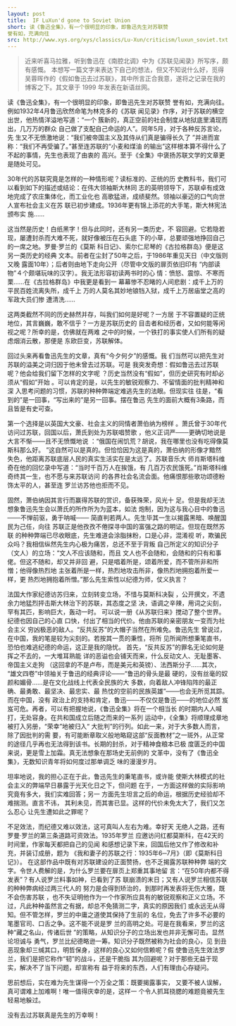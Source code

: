 ```yaml
---
layout: post
title:  IF LuXun'd gone to Soviet Union
short: 读《鲁迅全集》，有一个很明显的印象，即鲁迅先生对苏联赞
誉有如，充满向往
src: http://www.xys.org/xys/classics/Lu-Xun/criticism/luxun_soviet.txt
---
```


<blockquote>
近来听喜马拉雅，听到鲁迅在《南腔北调》中为《苏联见闻录》所写序，颇有感慨。
本想写一篇文字来表达下自己的想法，但又不知说什么好，觅得吴蓉晖作的《假如鲁迅去过苏联》，其中所言正合我意，遂将之记录在我的博客之下。其文章于 1999 年发表在新语丝网。
</blockquote>

读《鲁迅全集》，有一个很明显的印象，即鲁迅先生对苏联赞
誉有如，充满向往。例如1932年4月鲁迅欣然命笔为林克多的《苏联
闻见录》作序，对于苏联的横空出世，他热情洋溢地写道：“一个
簇新的，真正空前的社会制度从地狱底里涌现而出，几万万的群众
自己做了支配自己命运的人”。同年5月，对于各种反苏言论，先
生又不无愤激地说：“我们被帝国主义及其侍从们真是骗得长久了
”并进而宣称：“我们不再受骗了。”甚至连苏联的“小麦和煤油
的输出”这样根本算不得什么了不起的事情，先生也表现了由衷的
高兴。至于《全集》中褒扬苏联文学的文章更是随处可见。

30年代的苏联究竟是怎样的一种情形呢？读标准的、正统的历
史教科书，我们可以看到如下的描述或结论：在伟大领袖斯大林同
志的英明领导下，苏联卓有成效地完成了农庄集体化，而工业化也
高歌猛进，成绩斐然。领袖以豪迈的口气向世人宣布社会主义在苏
联已初步建成。1936年更有锦上添花的大手笔，斯大林宪法颁布实
施……

这当然是历史！白纸黑字！但与此同时，还有另一类历史，不
容回避。它若隐若现，屡遭封杀而大难不死，就好像被压在石头底
下的小草，总要顽强地挣回自己的一席之地。罗曼·罗兰的《莫斯
科日记》、索尔仁尼琴的《古拉格群岛》便是这另一类历史的经典
文本。前者在尘封了50年之后，于1986年重见天日（中文版则又晚
露面10年）；后者则由地下走向公开（尽管中文版的扉页依旧印有
“内部读物”４个颇堪玩味的汉字）。我无法形容初读两书时的心
情：愤怒、震惊、不寒而栗……在《古拉格群岛》中我更是看到一
幕幕惨不忍睹的人间悲剧：成千上万的平民百姓流离失所，成千上
万的人莫名其妙地锒铛入狱，成千上万居庙堂之高的军政大员们惨
遭清洗……

这两类截然不同的历史赫然并存，叫我们如何是好呢？一方居
于不容置疑的正统地位，其言巍巍，敢不信乎？一方是苏联历史的
目击者和经历者，又如何能等闲视之呢？所幸的是，仿佛就在两难
之中的时候，一个铁打的事实使人们所有的疑虑烟消云散，那便是
东欧巨变，苏联解体。

回过头来再看鲁迅先生的文章，真有“今夕何夕”的感慨。我
们当然可以把先生对苏联的溢美之词归因于他未曾去过苏联。可是
我突发奇想：假如鲁迅去过苏联呢？他会给我们留下怎样的文字呢
？历史当然没有“假如”，但历史研究有时却必须从“假如”开始
。可以肯定的是，以先生的敏锐观察力、不留情面的批判精神和深
入思考问题的习惯，苏联的种种弊端定难逃先生的法眼。但现实往
往是，“看到的”是一回事，“写出来的”是另一回事。摆在鲁迅
先生的面前大概有3条路，而且皆是有史可查。

第一个选择是以英国大文豪、社会主义的同情者萧伯纳为榜样
。萧氏曾于30年代访问过苏联，回国以后，萧氏到处为苏联唱赞歌
，他义正词严───更确切地说是大言不惭───且不无愤慨地说
：“俄国在闹饥荒？胡说，我在哪里也没有吃得像莫斯科那么好。
”这自然可以是真的。但恰恰因为这是真的，萧伯纳的形像才黯然
失色，他距离苏联底层人民的真实生活实在是太远了。苏联音乐大
师肖斯塔科维奇在他的回忆录中写道：“当时千百万人在挨饿，有
几百万农民饿死。”肖斯塔科维奇终其一生，也不愿与来苏联访问
的各界社会名流会面。他痛恨那些歌功颂德粉饰太平的人，甚至连
罗兰访苏他也拒而不见。

固然，萧伯纳因其言行而赢得苏联的赏识，备获殊荣，风光十
足。但是我却无法想象鲁迅先生会以萧氏的所作所为为蓝本，如法
炮制，因为这与我心目中的鲁迅───不惮前驱，勇于呐喊───
简直判若两人。先生毕其一生以揭露黑暗、唤醒国民为己任，向往
苏联正是他孜孜不倦探寻中国的富强之路的明证。但现在既然苏联
的种种弊端已尽收眼底，先生难道会涂脂抹粉，口是心非，混淆视
听，欺骗民众吗？我相信纵然先生内心极为痛苦，总还不至于背叛
自己所定义的知识分子（文人）的立场：“文人不应该随和，而且
文人也不会随和，会随和的只有和事佬。但这不随和，却又并非回
避，只是唱着所是，颂着所爱，而不管所非和所憎；他得像热烈地
主张着所是一样，热烈地攻击所非，像热烈地拥抱着所爱一样，更
热烈地拥抱着所憎。”那么先生索性以纪德为师，仗义执言？

法国大作家纪德访苏归来，立刻转变立场，不惜与莫斯科决裂
，公开撰文，不遗余力地猛烈抨击斯大林治下的苏联，其态度之坚
决，语调之辛辣，用词之尖刻，罕有其匹，影响巨大，轰动一时。
可以说一册《从苏联归来》搅动了整个世界。纪德也因自己的心直
口快，付出了相当的代价。他由苏联的亲密朋友一变而为社会主义
穷凶极恶的敌人。“反共反苏”的大帽子当然在所难免。鲁迅先生
曾说过，在中国，我的笔是较为尖刻的。若按其一贯的秉性，将所
见所闻所想秉笔直书，恐怕也难逃纪德的命运，这正是我的隐忧。
首先，“反共反苏”的罪名无论如何是挥之不去的，一大堆耳熟能
详的恶谥也会铺天而来，什么反动文人、无耻墨客、帝国主义走狗
（这回拿的不是卢布，而是美元和英镑）、法西斯分子……其次，
“雄文四卷”中领袖关于鲁迅的经典评论───“鲁迅的骨头是最
硬的，没有丝毫的奴颜和媚骨……是在文化战线上代表全民族的大
多数，向着敌人冲锋陷阵的最正确、最勇敢、最坚决、最忠实、最
热忱的空前的民族英雄”───也会无所觅其踪。而在中国，没有
政治上的支持和肯定，鲁迅───不仅仅是鲁迅───的地位必然
岌岌可危。再者，可以有把握地说，《鲁迅全集》将在一个相当长
的时期内人人喊打，无处容身。在共和国成立后随之而来的一系列
运动中，《全集》将顺理成章地被打入另册，“荣幸”地被归入“
大批判”的行列。如此一来，对于大多数人而言，除了因批判的需
要，有可能断章取义般地略窥这部“反面教材”之一斑外，从正常
的途径几乎再也无法得到该书。长期的封杀，对于精神食粮本已极
度匮乏的中国来说，更是雪上加霜。真无法想象在那场史无前例的
文革中，没有了《鲁迅全集》，无数知识青年将如何度过那单调乏
味的漫漫岁月。

坦率地说，我的担心正在于此，鲁迅先生的秉笔直书，或许能
使斯大林模式的社会主义的弊端早日暴露于光天化日之下，但问题
在于，一方面这样做的实际影响究竟有多大，我们实难回答；另一
方面先生坦言之后的命运，根据历史经验却不难揣测。直言不讳，
其利未见，而其害已显。这样的代价未免太大了，我们又怎么忍心
让先生遭如此之罪呢？

不足效法，而纪德又难以效法，这可真叫人左右为难。幸好天
无绝人之路，还有罗曼·罗兰的第三条道路可资效法。1935年罗兰
应邀访问红都莫斯科，在42天的时间里，作家每天都把自己的见闻
和感想记录下来，回国后他又作了修改和补充，并装订成册，题为
《我和妻子的苏联之行：1935年6─7月》（即《莫斯科日记》）。
在这部作品中既有对苏联建设的正面赞扬，也不乏揭露苏联种种弊
端的文字。令世人费解的是，为什么罗兰要在扉页上郑重其事地留
言：“在50年内都不得发表”？有人说罗兰料事如神，已看到了苏
联崩溃的末日；又有人说罗兰相信苏联的种种弊病经过两三代人的
努力是会得到矫治的，到那时再发表将无伤大雅，既不会伤害苏联
，也不失证明他作为一个作家所应具有的敏锐观察和正义立场。不
过，凡此种种虽然言之有据，却总不免猜测二字，真实的原因我们
或永远无从得知。但不管怎样，罗兰的中庸之道使其保持了生前的
名位，免去了许多不必要的笔墨官司、口舌之争。这不能不说是罗
兰的高明之处。可是在我看来，罗兰的这种“藏之名山，传诸后世
”的策略，从知识分子的立场出发也并非无懈可击。显然论坦诚与
勇气，罗兰比纪德略逊一筹。知识分子既然被称为社会的良心，见
到丑恶现象却三缄其口，明哲保身，这样的良心又如何信赖呢？假
使鲁迅先生效法罗兰，我们是把它称作“韧”的战斗，还是干脆指
其为回避呢？对于那些无益于现实，解决不了当下问题，却宣称有
益于将来的东西，人们有理由心存疑问。

思前想后，实在难为先生谋得一个万全之策：既要揭露事实，
又要不被人误解，真可谓难上加难啊！唯一值得庆幸的是，这样一
个令人抓耳挠腮的难题竟被先生轻易地躲过。

没有去过苏联真是先生的万幸啊！
